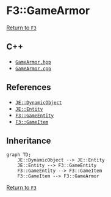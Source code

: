 # F3::GameArmor

[Return to `F3`](/docs/f3.md)

## C++

- [`GameArmor.hpp`](/src/f3/GameArmor.hpp)
- [`GameArmor.cpp`](/src/f3/GameArmor.cpp)

## References

- [`JE::DynamicObject`](https://github.com/OpenJE/openje/docs/je/DynamicObject.md)
- [`JE::Entity`](https://github.com/OpenJE/openje/docs/je/Entity.md)
- [`F3::GameEntity`](/docs/f3/GameEntity.md)
- [`F3::GameItem`](/docs/f3/GameItem.md)

## Inheritance

```mermaid
graph TD;
    JE::DynamicObject --> JE::Entity
    JE::Entity --> F3::GameEntity
    F3::GameEntity --> F3::GameItem
    F3::GameItem --> F3::GameArmor
```

[Return to `F3`](/docs/f3.md)
